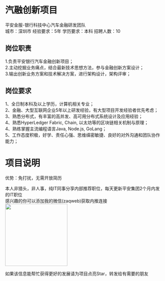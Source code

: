 # 汽融创新项目
平安金服-银行科技中心汽车金融研发团队  
城市：深圳市 经验要求：5年 学历要求：本科  招聘人数：10

## 岗位职责
1.负责平安银行汽车金融创新项目；   
2.主动挖掘业务痛点，结合最新技术思想方法，参与金融创新方案设计；   
3.输出创新业务方案和技术解决方案，进行架构设计，架构评审；

## 岗位要求
1、全日制本科及以上学历，计算机相关专业；   
2、金融、大型互联网企业5年以上研发经验，有大型项目开发经验者优先考虑；   
3、熟悉分布式，有丰富的高并发、高可用分布式系统设计及应用经验；   
4、熟悉HyperLedger Fabric, Chain, 以太坊等的区块链相关机制与原理；   
4、熟练掌握主流编程语言Java, Node.js, GoLang；   
5、工作态度积极，好学、责任心强、思维缜密敏捷、良好的对外沟通和团队协作能力；

# 项目说明

优势：免打扰，无需开放简历

本人非猎头，非人事，纯IT同事分享内部推荐职位，每天更新平安集团2个月内发的IT职位  
感兴趣的你可以添加我的微信(zaqweb)获取内推连接  
<img src="https://github.com/zaqweb/PA-IT-JOBS/blob/master/WechatICode.jpeg"  height="200" width="200">

如果该信息能帮忙获得更好的发展请为项目点亮Star，转发给有需要的朋友




